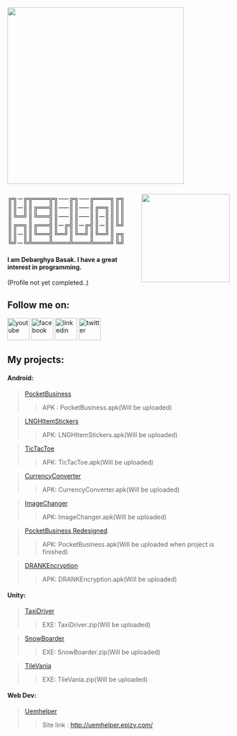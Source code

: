 <img src="https://user-images.githubusercontent.com/106986982/186013654-9201c640-6ac8-4d67-9e0d-c94b0bb6df90.gif?raw=true" height=400 />

<h3>
  
  <img align="right" src="https://user-images.githubusercontent.com/106986982/185974160-f89d38c9-e71b-446b-9bff-2c1c467607bf.gif?raw=true" width="200" height="200" />
  
╔╗─╔╦═══╦╗──╔╗──╔═══╗╔╗<br>
║║─║║╔══╣║──║║──║╔═╗║║║<br>
║╚═╝║╚══╣║──║║──║║─║║║║<br>
║╔═╗║╔══╣║─╔╣║─╔╣║─║║╚╝<br>
║║─║║╚══╣╚═╝║╚═╝║╚═╝║╔╗<br>
╚╝─╚╩═══╩═══╩═══╩═══╝╚╝<br>
  
</h3>

#### I am Debarghya Basak. I have a great interest in programming.<br>
(Profile not yet completed..)
## Follow me on:<br>

<div>
  <!--<a href="https://www.instagram.com/deb_arg_hya/"><img alt="instagram" src="https://user-images.githubusercontent.com/106986982/186014923-da416ee5-e874-4ec8-ac2c-a345bfb76c77.png" width="50" height="50" /></a>-->
  <a href="https://www.youtube.com/channel/UC2r1yMcTxLNy_35oo9Oai_Q"><img alt="youtube" src="https://user-images.githubusercontent.com/106986982/188495233-d786f6c1-b601-401c-a6ce-150225c0e0b2.png" width="50" height="50" /></a>
  <a href="https://www.facebook.com/100012332310879/"><img alt="facebook" src="https://user-images.githubusercontent.com/106986982/186015217-dfef89d0-1c67-48f3-b130-081b1b667b28.png" width="50" height="50" /></a>
  <a href="https://www.linkedin.com/mwlite/in/debarghya-basak-28b3b41b4/"><img alt="linkedin" src="https://user-images.githubusercontent.com/106986982/186016112-3da74cd5-b4c7-4aff-94bb-fa22a9db011a.png" width="50" height="50" /></a>
  <a href="https://mobile.twitter.com/basak_debarghya/"><img alt="twitter" src="https://user-images.githubusercontent.com/106986982/186016428-49eed44e-5f01-418f-a3a2-e807394f3910.png" width="50" height="50" /></a>
</div>

## My projects:<br>
#### Android:<br>
> [PocketBusiness](https://github.com/Debarghya-Basak/PocketBusiness)
>> APK : PocketBusiness.apk(Will be uploaded)

> [LNGHItemStickers](https://github.com/Debarghya-Basak/LNGHItemStickers)
>> APK: LNGHItemStickers.apk(Will be uploaded)

> [TicTacToe](https://github.com/Debarghya-Basak/Tic-Tac-Toe)
>> APK: TicTacToe.apk(Will be uploaded)

> [CurrencyConverter](https://github.com/Debarghya-Basak/Currency-Converter)
>> APK: CurrencyConverter.apk(Will be uploaded)

> [ImageChanger](https://github.com/Debarghya-Basak/Image-Changer)
>> APK: ImageChanger.apk(Will be uploaded)

> [PocketBusiness Redesigned](https://github.com/Debarghya-Basak/PocketBusiness-Redesigned)
>> APK: PocketBusiness.apk(Will be uploaded when project is finished)

> [DRANKEncryption](https://github.com/Debarghya-Basak/DRANKEncryption)
>> APK: DRANKEncryption.apk(Will be uploaded)

#### Unity:<br>
> [TaxiDriver](https://github.com/Debarghya-Basak/TaxiDriver)
>> EXE: TaxiDriver.zip(Will be uploaded)

> [SnowBoarder](https://github.com/Debarghya-Basak/SnowBoarder)
>> EXE: SnowBoarder.zip(Will be uploaded)

> [TileVania](https://github.com/Debarghya-Basak/TileVania)
>> EXE: TileVania.zip(Will be uploaded)

#### Web Dev:<br>
> [Uemhelper](https://github.com/Debarghya-Basak/UEMHelper)
>>Site link : http://uemhelper.epizy.com/





